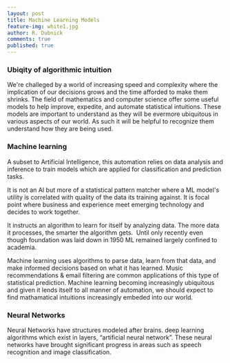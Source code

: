```yaml
---
layout: post
title: Machine Learning Models
feature-img: white1.jpg
author: R. Dubnick
comments: true
published: true
---
```



### Ubiqity of algorithmic intuition
We're challeged by a world of increasing speed and complexity where the  implication of our decisions grows and the time afforded to make them shrinks.  The field of mathematics and computer science offer some useful models to help improve, expedite, and automate statistical intuitions.  These models are important to understand as they will be evermore ubiquitous in various aspects of our world.  As such it will be helpful to recognize them understand how they are being used.

### Machine learning

A subset to Artificial Intelligence, this automation relies on data analysis and inference to train models which are applied for classification and prediction tasks.

It is not an AI but more of a statistical pattern matcher where a ML model's utility is correlated with quality of the data its training against. It is focal point where business and experience meet emerging technology and decides to work together.

It instructs an algorithm to learn for itself by analyzing data. The more data it processes, the smarter the algorithm gets.  Until only recently even though foundation was laid down in 1950 ML remained largely confined to academia.

Machine learning uses algorithms to parse data, learn from that data, and make informed decisions based on what it has learned.  Music recommendations & email filtering are common applications of this type of statistical prediction.  Machine learning becoming increasingly ubiquitous and given it lends itself to all manner of automation, we should expect to find mathamatical intuitions increasingly embeded into our world.

### Neural Networks
Neural Networks have structures modeled after brains. deep learning algorithms which exist in layers, “artificial neural network”.  These neural networks have brought significant progress in areas such as speech recognition and image classification.

